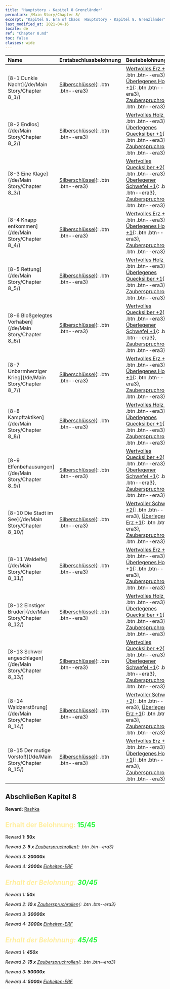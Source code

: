 ```yaml
---
title: "Hauptstory - Kapitel 8 Grenzländer"
permalink: /Main Story/Chapter 8/
excerpt: "Kapitel 8. Era of Chaos  Hauptstory - Kapitel 8. Grenzländer"
last_modified_at: 2021-04-16
locale: de
ref: "Chapter 8.md"
toc: false
classes: wide
---
```


  | Name |  Erstabschlussbelohnung | Beutebelohnung |
  |:------------|:------------|:------------| 
  | [8-1 Dunkle Nacht](/de/Main Story/Chapter 8_1/) | [Silberschlüssel](/de/Items/con_693/){: .btn .btn--era3} | [Wertvolles Erz +2](/de/Items/mat_26/){: .btn .btn--era3}, [Überlegenes Holz +1](/de/Items/mat_20/){: .btn .btn--era3}, [Zauberspruchrollen](/de/Items/con_694/){: .btn .btn--era3} |
  | [8-2 Endlos](/de/Main Story/Chapter 8_2/) | [Silberschlüssel](/de/Items/con_693/){: .btn .btn--era3} | [Wertvolles Holz +2](/de/Items/mat_27/){: .btn .btn--era3}, [Überlegenes Quecksilber +1](/de/Items/mat_21/){: .btn .btn--era3}, [Zauberspruchrollen](/de/Items/con_694/){: .btn .btn--era3} |
  | [8-3 Eine Klage](/de/Main Story/Chapter 8_3/) | [Silberschlüssel](/de/Items/con_693/){: .btn .btn--era3} | [Wertvolles Quecksilber +2](/de/Items/mat_28/){: .btn .btn--era3}, [Überlegener Schwefel +1](/de/Items/mat_22/){: .btn .btn--era3}, [Zauberspruchrollen](/de/Items/con_694/){: .btn .btn--era3} |
  | [8-4 Knapp entkommen](/de/Main Story/Chapter 8_4/) | [Silberschlüssel](/de/Items/con_693/){: .btn .btn--era3} | [Wertvolles Erz +2](/de/Items/mat_26/){: .btn .btn--era3}, [Überlegenes Holz +1](/de/Items/mat_20/){: .btn .btn--era3}, [Zauberspruchrollen](/de/Items/con_694/){: .btn .btn--era3} |
  | [8-5 Rettung](/de/Main Story/Chapter 8_5/) | [Silberschlüssel](/de/Items/con_693/){: .btn .btn--era3} | [Wertvolles Holz +2](/de/Items/mat_27/){: .btn .btn--era3}, [Überlegenes Quecksilber +1](/de/Items/mat_21/){: .btn .btn--era3}, [Zauberspruchrollen](/de/Items/con_694/){: .btn .btn--era3} |
  | [8-6 Bloßgelegtes Vorhaben](/de/Main Story/Chapter 8_6/) | [Silberschlüssel](/de/Items/con_693/){: .btn .btn--era3} | [Wertvolles Quecksilber +2](/de/Items/mat_28/){: .btn .btn--era3}, [Überlegener Schwefel +1](/de/Items/mat_22/){: .btn .btn--era3}, [Zauberspruchrollen](/de/Items/con_694/){: .btn .btn--era3} |
  | [8-7 Unbarmherziger Krieg](/de/Main Story/Chapter 8_7/) | [Silberschlüssel](/de/Items/con_693/){: .btn .btn--era3} | [Wertvolles Erz +2](/de/Items/mat_26/){: .btn .btn--era3}, [Überlegenes Holz +1](/de/Items/mat_20/){: .btn .btn--era3}, [Zauberspruchrollen](/de/Items/con_694/){: .btn .btn--era3} |
  | [8-8 Kampftaktiken](/de/Main Story/Chapter 8_8/) | [Silberschlüssel](/de/Items/con_693/){: .btn .btn--era3} | [Wertvolles Holz +2](/de/Items/mat_27/){: .btn .btn--era3}, [Überlegenes Quecksilber +1](/de/Items/mat_21/){: .btn .btn--era3}, [Zauberspruchrollen](/de/Items/con_694/){: .btn .btn--era3} |
  | [8-9 Elfenbehausungen](/de/Main Story/Chapter 8_9/) | [Silberschlüssel](/de/Items/con_693/){: .btn .btn--era3} | [Wertvolles Quecksilber +2](/de/Items/mat_28/){: .btn .btn--era3}, [Überlegener Schwefel +1](/de/Items/mat_22/){: .btn .btn--era3}, [Zauberspruchrollen](/de/Items/con_694/){: .btn .btn--era3} |
  | [8-10 Die Stadt im See](/de/Main Story/Chapter 8_10/) | [Silberschlüssel](/de/Items/con_693/){: .btn .btn--era3} | [Wertvoller Schwefel +2](/de/Items/mat_29/){: .btn .btn--era3}, [Überlegenes Erz +1](/de/Items/mat_19/){: .btn .btn--era3}, [Zauberspruchrollen](/de/Items/con_694/){: .btn .btn--era3} |
  | [8-11 Waldelfe](/de/Main Story/Chapter 8_11/) | [Silberschlüssel](/de/Items/con_693/){: .btn .btn--era3} | [Wertvolles Erz +2](/de/Items/mat_26/){: .btn .btn--era3}, [Überlegenes Holz +1](/de/Items/mat_20/){: .btn .btn--era3}, [Zauberspruchrollen](/de/Items/con_694/){: .btn .btn--era3} |
  | [8-12 Einstiger Bruder](/de/Main Story/Chapter 8_12/) | [Silberschlüssel](/de/Items/con_693/){: .btn .btn--era3} | [Wertvolles Holz +2](/de/Items/mat_27/){: .btn .btn--era3}, [Überlegenes Quecksilber +1](/de/Items/mat_21/){: .btn .btn--era3}, [Zauberspruchrollen](/de/Items/con_694/){: .btn .btn--era3} |
  | [8-13 Schwer angeschlagen](/de/Main Story/Chapter 8_13/) | [Silberschlüssel](/de/Items/con_693/){: .btn .btn--era3} | [Wertvolles Quecksilber +2](/de/Items/mat_28/){: .btn .btn--era3}, [Überlegener Schwefel +1](/de/Items/mat_22/){: .btn .btn--era3}, [Zauberspruchrollen](/de/Items/con_694/){: .btn .btn--era3} |
  | [8-14 Waldzerstörung](/de/Main Story/Chapter 8_14/) | [Silberschlüssel](/de/Items/con_693/){: .btn .btn--era3} | [Wertvoller Schwefel +2](/de/Items/mat_29/){: .btn .btn--era3}, [Überlegenes Erz +1](/de/Items/mat_19/){: .btn .btn--era3}, [Zauberspruchrollen](/de/Items/con_694/){: .btn .btn--era3} |
  | [8-15 Der mutige Vorstoß](/de/Main Story/Chapter 8_15/) | [Silberschlüssel](/de/Items/con_693/){: .btn .btn--era3} | [Wertvolles Erz +2](/de/Items/mat_26/){: .btn .btn--era3}, [Überlegenes Holz +1](/de/Items/mat_20/){: .btn .btn--era3}, [Zauberspruchrollen](/de/Items/con_694/){: .btn .btn--era3} |


## Abschließen Kapitel 8

 **Reward:** [Rashka](/de/heroes/Rashka/)



## <span style="color: #ffeea0">Erhalt der Belohnung: </span><span style="color: #27f73a">15/45</span>

 Reward 1:  **50x** <i class="fas fa-gem"/>

 Reward 2: **5 x** [Zauberspruchrollen](/de/Items/con_694/){: .btn .btn--era3}

 Reward 3:  **20000x** <i class="fas fa-coins"/>

 Reward 4:  **2000x** [Einheiten-ERF](/de/Items/con_902/)



## <span style="color: #ffeea0">Erhalt der Belohnung: </span><span style="color: #27f73a">30/45</span>

 Reward 1:  **50x** <i class="fas fa-gem"/>

 Reward 2: **10 x** [Zauberspruchrollen](/de/Items/con_694/){: .btn .btn--era3}

 Reward 3:  **30000x** <i class="fas fa-coins"/>

 Reward 4:  **3000x** [Einheiten-ERF](/de/Items/con_902/)



## <span style="color: #ffeea0">Erhalt der Belohnung: </span><span style="color: #27f73a">45/45</span>

 Reward 1:  **450x** <i class="fas fa-gem"/>

 Reward 2: **15 x** [Zauberspruchrollen](/de/Items/con_694/){: .btn .btn--era3}

 Reward 3:  **50000x** <i class="fas fa-coins"/>

 Reward 4:  **5000x** [Einheiten-ERF](/de/Items/con_902/)


